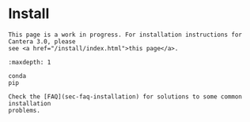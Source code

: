 # Install

```{caution}
This page is a work in progress. For installation instructions for Cantera 3.0, please
see <a href="/install/index.html">this page</a>.
```

```{toctree}
:maxdepth: 1

conda
pip
```

```{seealso}
Check the [FAQ](sec-faq-installation) for solutions to some common installation
problems.
```
